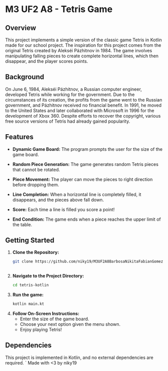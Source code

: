 # M3 UF2 A8 - Tetris Game

## Overview

This project implements a simple version of the classic game Tetris in Kotlin made for our school project. The inspiration for this project comes from the original Tetris created by Alekséi Pázhitnov in 1984. The game involves manipulating falling pieces to create complete horizontal lines, which then disappear, and the player scores points.

## Background

On June 6, 1984, Alekséi Pázhitnov, a Russian computer engineer, developed Tetris while working for the government. Due to the circumstances of its creation, the profits from the game went to the Russian government, and Pázhitnov received no financial benefit. In 1991, he moved to the United States and later collaborated with Microsoft in 1996 for the development of Xbox 360. Despite efforts to recover the copyright, various free source versions of Tetris had already gained popularity.

## Features

- **Dynamic Game Board:** The program prompts the user for the size of the game board.
  
- **Random Piece Generation:** The game generates random Tetris pieces that cannot be rotated.

- **Piece Movement:** The player can move the pieces to right direction before dropping them.

- **Line Completion:** When a horizontal line is completely filled, it disappears, and the pieces above fall down.
  
- **Score:** Each time a line is filled you score a point!

- **End Condition:** The game ends when a piece reaches the upper limit of the table.

## Getting Started

1. **Clone the Repository:**
   ```bash
   git clone https://github.com/niky19/M3UF2A8BarbosaNikitaFabianGomezOmarZouaoui/
  
2. **Navigate to the Project Directory:**
   ```bash
   cd tetris-kotlin

2. **Run the game:**
   ```bash
   kotlin main.kt

3. **Follow On-Screen Instructions:**
    - Enter the size of the game board.
    - Choose your next option given the menu shown.
    - Enjoy playing Tetris!
  
## Dependencies

This project is implemented in Kotlin, and no external dependencies are required.
`
Made with <3 by niky19
